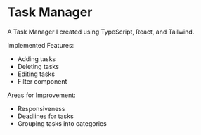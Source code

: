 # Task Manager
A Task Manager I created using TypeScript, React, and Tailwind.

Implemented Features:
 + Adding tasks
 + Deleting tasks
 + Editing tasks
 + Filter component

Areas for Improvement:
 + Responsiveness
 + Deadlines for tasks
 + Grouping tasks into categories

